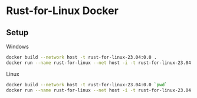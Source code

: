 # Rust-for-Linux Docker

## Setup

Windows

```sh
docker build --network host -t rust-for-linux-23.04:0.0 .
docker run --name rust-for-linux --net host -i -t rust-for-linux-23.04:0.0
```

Linux

```sh
docker build --network host -t rust-for-linux-23.04:0.0 `pwd`
docker run --name rust-for-linux --net host -i -t rust-for-linux-23.04:0.0
```
